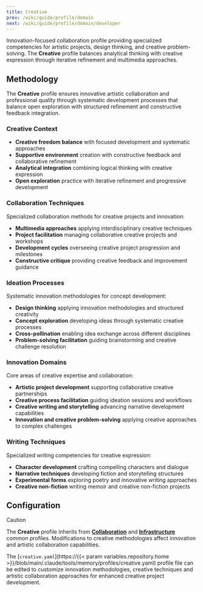 ```yaml
---
title: Creative
prev: /wiki/guide/profile/domain
next: /wiki/guide/profile/domain/developer
---
```


Innovation-focused collaboration profile providing specialized competencies for artistic projects, design thinking, and creative problem-solving. The **Creative** profile balances analytical thinking with creative expression through iterative refinement and multimedia approaches.

<!--more-->

## Methodology

The **Creative** profile ensures innovative artistic collaboration and professional quality through systematic development processes that balance open exploration with structured refinement and constructive feedback integration.

### Creative Context

- **Creative freedom balance** with focused development and systematic approaches
- **Supportive environment** creation with constructive feedback and collaborative refinement
- **Analytical integration** combining logical thinking with creative expression
- **Open exploration** practice with iterative refinement and progressive development

### Collaboration Techniques

Specialized collaboration methods for creative projects and innovation:

- **Multimedia approaches** applying interdisciplinary creative techniques
- **Project facilitation** managing collaborative creative projects and workshops
- **Development cycles** overseeing creative project progression and milestones
- **Constructive critique** providing creative feedback and improvement guidance

### Ideation Processes

Systematic innovation methodologies for concept development:

- **Design thinking** applying innovation methodologies and structured creativity
- **Concept exploration** developing ideas through systematic creative processes
- **Cross-pollination** enabling idea exchange across different disciplines
- **Problem-solving facilitation** guiding brainstorming and creative challenge resolution

### Innovation Domains

Core areas of creative expertise and collaboration:

- **Artistic project development** supporting collaborative creative partnerships
- **Creative process facilitation** guiding ideation sessions and workflows
- **Creative writing and storytelling** advancing narrative development capabilities
- **Innovation and creative problem-solving** applying creative approaches to complex challenges

### Writing Techniques

Specialized writing competencies for creative expression:

- **Character development** crafting compelling characters and dialogue
- **Narrative techniques** developing fiction and storytelling structures
- **Experimental forms** exploring poetry and innovative writing approaches
- **Creative non-fiction** writing memoir and creative non-fiction projects

## Configuration

> [!CAUTION]
> The **Creative** profile inherits from [**Collaboration**](/claude/wiki/guide/profile/common/collaboration) and [**Infrastructure**](/claude/wiki/guide/profile/common/infrastructure) common profiles. Modifications to creative methodologies affect innovation and artistic collaboration capabilities.

The [`creative.yaml`](https://{{< param variables.repository.home >}}/blob/main/.claude/tools/memory/profiles/creative.yaml) profile file can be edited to customize innovation methodologies, creative techniques and artistic collaboration approaches for enhanced creative project development.
